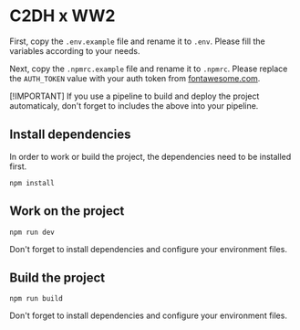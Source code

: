 # C2DH x WW2

First, copy the ```.env.example``` file and rename it to ```.env```. Please fill the variables according to your needs.

Next, copy the ```.npmrc.example``` file and rename it to ```.npmrc```. Please replace the ```AUTH_TOKEN``` value with your auth token from [fontawesome.com](fontawesome.com).

[!IMPORTANT]
If you use a pipeline to build and deploy the project automaticaly, don't forget to includes the above into your pipeline.

## Install dependencies

In order to work or build the project, the dependencies need to be installed first.

```
npm install
```

## Work on the project

```
npm run dev
```

Don't forget to install dependencies and configure your environment files.

## Build the project

```
npm run build
```

Don't forget to install dependencies and configure your environment files.